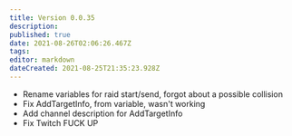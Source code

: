 ```yaml
---
title: Version 0.0.35
description:
published: true
date: 2021-08-26T02:06:26.467Z
tags:
editor: markdown
dateCreated: 2021-08-25T21:35:23.928Z
---
```


* Rename variables for raid start/send, forgot about a possible collision
* Fix AddTargetInfo, from variable, wasn't working
* Add channel description for AddTargetInfo
* Fix Twitch FUCK UP